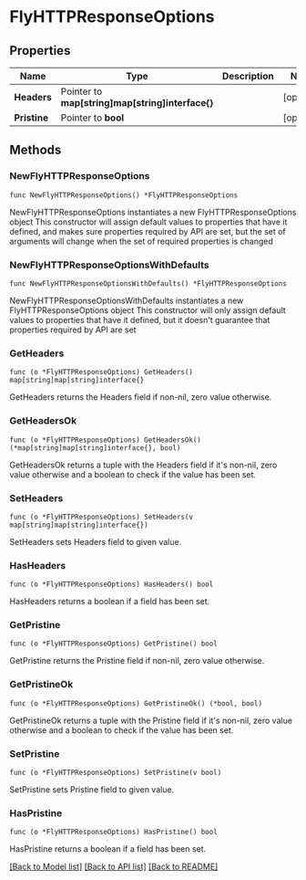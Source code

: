 # FlyHTTPResponseOptions

## Properties

Name | Type | Description | Notes
------------ | ------------- | ------------- | -------------
**Headers** | Pointer to **map[string]map[string]interface{}** |  | [optional] 
**Pristine** | Pointer to **bool** |  | [optional] 

## Methods

### NewFlyHTTPResponseOptions

`func NewFlyHTTPResponseOptions() *FlyHTTPResponseOptions`

NewFlyHTTPResponseOptions instantiates a new FlyHTTPResponseOptions object
This constructor will assign default values to properties that have it defined,
and makes sure properties required by API are set, but the set of arguments
will change when the set of required properties is changed

### NewFlyHTTPResponseOptionsWithDefaults

`func NewFlyHTTPResponseOptionsWithDefaults() *FlyHTTPResponseOptions`

NewFlyHTTPResponseOptionsWithDefaults instantiates a new FlyHTTPResponseOptions object
This constructor will only assign default values to properties that have it defined,
but it doesn't guarantee that properties required by API are set

### GetHeaders

`func (o *FlyHTTPResponseOptions) GetHeaders() map[string]map[string]interface{}`

GetHeaders returns the Headers field if non-nil, zero value otherwise.

### GetHeadersOk

`func (o *FlyHTTPResponseOptions) GetHeadersOk() (*map[string]map[string]interface{}, bool)`

GetHeadersOk returns a tuple with the Headers field if it's non-nil, zero value otherwise
and a boolean to check if the value has been set.

### SetHeaders

`func (o *FlyHTTPResponseOptions) SetHeaders(v map[string]map[string]interface{})`

SetHeaders sets Headers field to given value.

### HasHeaders

`func (o *FlyHTTPResponseOptions) HasHeaders() bool`

HasHeaders returns a boolean if a field has been set.

### GetPristine

`func (o *FlyHTTPResponseOptions) GetPristine() bool`

GetPristine returns the Pristine field if non-nil, zero value otherwise.

### GetPristineOk

`func (o *FlyHTTPResponseOptions) GetPristineOk() (*bool, bool)`

GetPristineOk returns a tuple with the Pristine field if it's non-nil, zero value otherwise
and a boolean to check if the value has been set.

### SetPristine

`func (o *FlyHTTPResponseOptions) SetPristine(v bool)`

SetPristine sets Pristine field to given value.

### HasPristine

`func (o *FlyHTTPResponseOptions) HasPristine() bool`

HasPristine returns a boolean if a field has been set.


[[Back to Model list]](../README.md#documentation-for-models) [[Back to API list]](../README.md#documentation-for-api-endpoints) [[Back to README]](../README.md)


